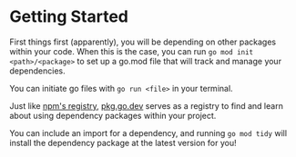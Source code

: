 # Getting Started

First things first (apparently), you will be depending on other packages within your code. When this is the case, you can run `go mod init <path>/<package>` to set up a go.mod file that will track and manage your dependencies.

You can initiate go files with `go run <file>` in your terminal.

Just like [npm's registry](https://npmjs.com), [pkg.go.dev](https://pkg.go.dev) serves as a registry to find and learn about using dependency packages within your project.

You can include an import for a dependency, and running `go mod tidy` will install the dependency package at the latest version for you!

